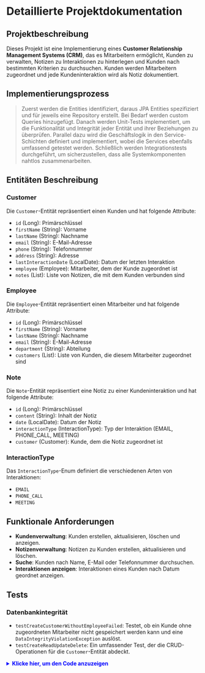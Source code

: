 # Detaillierte Projektdokumentation

## Projektbeschreibung
Dieses Projekt ist eine Implementierung eines **Customer Relationship Management Systems (CRM)**, das es Mitarbeitern ermöglicht, Kunden zu verwalten, Notizen zu Interaktionen zu hinterlegen und Kunden nach bestimmten Kriterien zu durchsuchen. Kunden werden Mitarbeitern zugeordnet und jede Kundeninteraktion wird als Notiz dokumentiert.

## Implementierungsprozess
> Zuerst werden die Entities identifiziert, daraus JPA Entities spezifiziert und für jeweils eine Repository erstellt.
> Bei Bedarf werden custom Queries hinzugefügt. Danach werden Unit-Tests implementiert, um die Funktionalität und Integrität jeder Entität und ihrer Beziehungen zu überprüfen.
> Parallel dazu wird die Geschäftslogik in den Service-Schichten definiert und implementiert, wobei die Services ebenfalls umfassend getestet werden.
> Schließlich werden Integrationstests durchgeführt, um sicherzustellen, dass alle Systemkomponenten nahtlos zusammenarbeiten.


## Entitäten Beschreibung
### Customer
Die `Customer`-Entität repräsentiert einen Kunden und hat folgende Attribute:
- `id` (Long): Primärschlüssel
- `firstName` (String): Vorname
- `lastName` (String): Nachname
- `email` (String): E-Mail-Adresse
- `phone` (String): Telefonnummer
- `address` (String): Adresse
- `lastInteractionDate` (LocalDate): Datum der letzten Interaktion
- `employee` (Employee): Mitarbeiter, dem der Kunde zugeordnet ist
- `notes` (List<Note>): Liste von Notizen, die mit dem Kunden verbunden sind

### Employee
Die `Employee`-Entität repräsentiert einen Mitarbeiter und hat folgende Attribute:
- `id` (Long): Primärschlüssel
- `firstName` (String): Vorname
- `lastName` (String): Nachname
- `email` (String): E-Mail-Adresse
- `department` (String): Abteilung
- `customers` (List<Customer>): Liste von Kunden, die diesem Mitarbeiter zugeordnet sind

### Note
Die `Note`-Entität repräsentiert eine Notiz zu einer Kundeninteraktion und hat folgende Attribute:
- `id` (Long): Primärschlüssel
- `content` (String): Inhalt der Notiz
- `date` (LocalDate): Datum der Notiz
- `interactionType` (InteractionType): Typ der Interaktion (EMAIL, PHONE_CALL, MEETING)
- `customer` (Customer): Kunde, dem die Notiz zugeordnet ist

### InteractionType
Das `InteractionType`-Enum definiert die verschiedenen Arten von Interaktionen:
- `EMAIL`
- `PHONE_CALL`
- `MEETING`

## Funktionale Anforderungen
- **Kundenverwaltung**: Kunden erstellen, aktualisieren, löschen und anzeigen.
- **Notizenverwaltung**: Notizen zu Kunden erstellen, aktualisieren und löschen.
- **Suche**: Kunden nach Name, E-Mail oder Telefonnummer durchsuchen.
- **Interaktionen anzeigen**: Interaktionen eines Kunden nach Datum geordnet anzeigen.

## Tests
### Datenbankintegrität
- `testCreateCustomerWithoutEmployeeFailed`: Testet, ob ein Kunde ohne zugeordneten Mitarbeiter nicht gespeichert werden kann und eine `DataIntegrityViolationException` auslöst.
- `testCreateReadUpdateDelete`: Ein umfassender Test, der die CRUD-Operationen für die `Customer`-Entität abdeckt.

<details>
<summary style="color: blue"><strong>Klicke hier, um den Code anzuzeigen</strong></summary>

```
java
@DataJpaTest
public class CustomerRepositoryTests {

    @Autowired
    private CustomerRepository customerRepository;

    @Autowired
    private EmployeeRepository employeeRepository;

    @Test
    public void testCreateCustomerWithoutEmployeeFailed() {
        // Given
        Customer customer = Customer.builder()
                .firstName("John")
                .lastName("Doe")
                .email("john.doe@example.com")
                .phone("1234567890")
                .address("123 Main St")
                .lastInteractionDate(LocalDate.now())
                .build();

        // When
        DataIntegrityViolationException exception = assertThrows(DataIntegrityViolationException.class, () -> {
            customerRepository.save(customer);
        });

        // Then
        String expectedMessage = "not-null property references a null";
        assertTrue(exception.getMessage().contains(expectedMessage), expectedMessage);
    }

    @Test
    public void testCreateReadUpdateDelete() {
        // Create a new employee
        Employee employee = Employee.builder()
                .firstName("Jane")
                .lastName("Doe")
                .email("jane.doe@example.com")
                .department("Sales")
                .build();

        // Save the employee
        Employee savedEmployee = employeeRepository.save(employee);

        // Create a new customer and associate with saved employee
        Customer customer = Customer.builder()
                .firstName("John")
                .lastName("Doe")
                .email("john.doe@example.com")
                .phone("1234567890")
                .address("123 Main St")
                .lastInteractionDate(LocalDate.now())
                .employee(savedEmployee) // associate customer with employee
                .build();

        // Save the customer
        Customer savedCustomer = customerRepository.save(customer);

        // Read the customer
        Customer foundCustomer = customerRepository.findById(savedCustomer.getId()).orElse(null);
        assertNotNull(foundCustomer);
        assertEquals("John", foundCustomer.getFirstName());

        // Update the customer
        foundCustomer.setFirstName("Jane");
        customerRepository.save(foundCustomer);
        Customer updatedCustomer = customerRepository.findById(savedCustomer.getId()).orElse(null);
        assertNotNull(updatedCustomer);
        assertEquals("Jane", updatedCustomer.getFirstName());

        // Delete the customer
        customerRepository.delete(updatedCustomer);
        Customer deletedCustomer = customerRepository.findById(savedCustomer.getId()).orElse(null);
        assertNull(deletedCustomer);
    }
}
```
</details>
